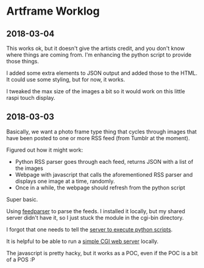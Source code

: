 # Artframe Worklog

## 2018-03-04

This works ok, but it doesn't give the artists credit, and you don't know where things are coming from. I'm enhancing the python script to provide those things.

I added some extra elements to JSON output and added those to the HTML. It could use some styling, but for now, it works.

I tweaked the max size of the images a bit so it would work on this little raspi touch display.

## 2018-03-03

Basically, we want a photo frame type thing that cycles through images that have been posted to one or more RSS feed (from Tumblr at the moment).

Figured out how it might work:

- Python RSS parser goes through each feed, returns JSON with a list of the images
- Webpage with javascript that calls the aforementioned RSS parser and displays one image at a time, randomly.
- Once in a while, the webpage should refresh from the python script

Super basic.

Using [feedparser](https://github.com/kurtmckee/feedparser/tree/5.2.0) to parse the feeds. I installed it locally, but my shared server didn't have it, so I just stuck the module in the cgi-bin directory.

I forgot that one needs to tell the [server to execute python scripts](https://stackoverflow.com/questions/6351028/how-to-execute-python-cgi-script).

It is helpful to be able to run a [simple CGI web server](http://www.johnloomis.org/python/cgiserver.html) locally.

The javascript is pretty hacky, but it works as a POC, even if the POC is a bit of a POS :P
